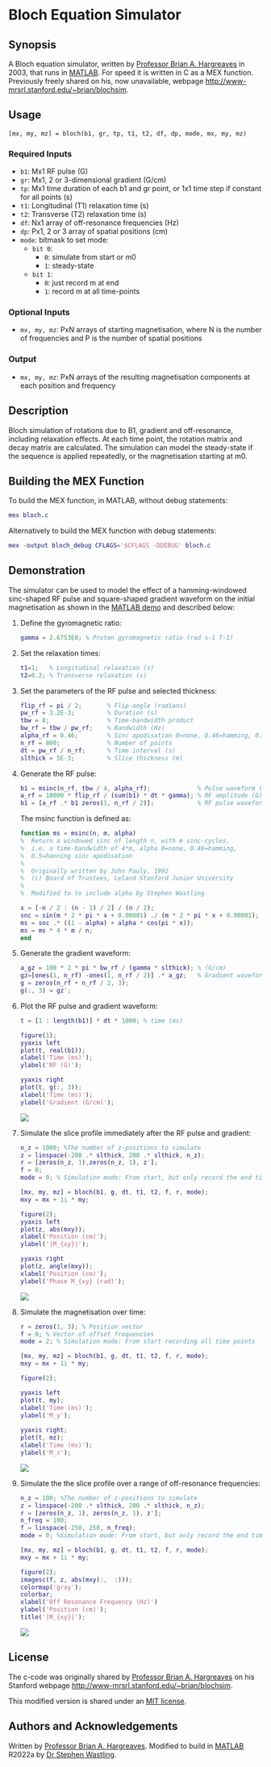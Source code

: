 # Bloch Equation Simulator

## Synopsis
A Bloch equation simulator, written by 
[Professor Brian A. Hargreaves](mailto:bah@stanford.edu) in 2003, that runs in 
[MATLAB](www.mathworks.com). For speed it is written in C as a MEX function. 
Previously freely shared on his, now unavailable, webpage 
http://www-mrsrl.stanford.edu/~brian/blochsim.

## Usage
```
[mx, my, mz] = bloch(b1, gr, tp, t1, t2, df, dp, mode, mx, my, mz)
```

### Required Inputs 
- `b1`: Mx1 RF pulse (G)
- `gr`: Mx1, 2 or 3-dimensional gradient (G/cm)
- `tp`: Mx1 time duration of each b1 and gr point, or 1x1 time step if constant 
for all points (s) 
- `t1`: Longitudinal (T1) relaxation time (s)
- `t2`: Transverse (T2) relaxation time (s)
- `df`: Nx1 array of off-resonance frequencies (Hz)
- `dp`: Px1, 2 or 3 array of spatial positions (cm)
- `mode`: bitmask to set mode:
  - `bit 0`: 
    - `0`: simulate from start or m0
    - `1`: steady-state
  - `bit 1`: 
    - `0`: just record m at end
    - `1`: record m at all time-points


### Optional Inputs
- `mx, my, mz`: PxN arrays of starting magnetisation, where N is the number of
 frequencies and P is the number of spatial positions

### Output
- `mx, my, mz`: PxN arrays of the resulting magnetisation components at each 
position and frequency


## Description
Bloch simulation of rotations due to B1, gradient and off-resonance, including
relaxation effects. At each time point, the rotation matrix and decay matrix 
are calculated. The simulation can model the steady-state if the sequence is 
applied repeatedly, or the magnetisation starting at m0.

## Building the MEX Function
To build the MEX function, in MATLAB, without debug statements:
```matlab
mex bloch.c
```

Alternatively to build the MEX function with debug statements:
```matlab
mex -output bloch_debug CFLAGS='$CFLAGS -DDEBUG' bloch.c
```

## Demonstration
The simulator can be used to model the effect of a hamming-windowed sinc-shaped 
RF pulse and square-shaped gradient waveform on the initial magnetisation as 
shown in the [MATLAB demo](./demo.m) and described below:

1. Define the gyromagnetic ratio:
    ```matlab
    gamma = 2.6753E8; % Proton gyromagnetic ratio (rad s-1 T-1)
    ```

2. Set the relaxation times:
    ```matlab
    t1=1;   % Longitudinal relaxation (s)
    t2=0.2; % Transverse relaxation (s)
    ```

3. Set the parameters of the RF pulse and selected thickness:
    ```matlab
    flip_rf = pi / 2;       % Flip-angle (radians)
    pw_rf = 3.2E-3;         % Duration (s)
    tbw = 8;                % Time-bandwidth product 
    bw_rf = tbw / pw_rf;    % Bandwidth (Hz)
    alpha_rf = 0.46;        % Sinc apodisation 0=none, 0.46=hamming, 0.5=hanning
    n_rf = 800;             % Number of points
    dt = pw_rf / n_rf;      % Time interval (s)
    slthick = 5E-3;         % Slice thickness (m)
    ```

4. Generate the RF pulse: 
    ```matlab
    b1 = msinc(n_rf, tbw / 4, alpha_rf);             % Pulse waveform (unitless)
    a_rf = 10000 * flip_rf / (sum(b1) * dt * gamma); % RF amplitude (G)
    b1 = [a_rf .* b1 zeros(1, n_rf / 2)];            % RF pulse waveform (G)
    ```

    The msinc function is defined as:
    ```matlab
    function ms = msinc(n, m, alpha)
    %  Return a windowed sinc of length n, with m sinc-cycles,
    %  i.e. a time-bandwidth of 4*m, alpha 0=none, 0.46=hamming, 
    %  0.5=hanning sinc apodisation
    %
    %  Originally written by John Pauly, 1992
    %  (c) Board of Trustees, Leland Stanford Junior University
    %
    %  Modified to to include alpha by Stephen Wastling
    
    x = [-n / 2 : (n - 1) / 2] / (n / 2);
    snc = sin(m * 2 * pi * x + 0.00001) ./ (m * 2 * pi * x + 0.00001);
    ms = snc .* ((1 - alpha) + alpha * cos(pi * x));
    ms = ms * 4 * m / n;
    end
    ```

5. Generate the gradient waveform: 
    ```matlab
    a_gz = 100 * 2 * pi * bw_rf / (gamma * slthick); % (G/cm)
    gz=[ones(1, n_rf) -ones(1, n_rf / 2)] .* a_gz;   % Gradient waveform (G/cm)
    g = zeros(n_rf + n_rf / 2, 3);
    g(:, 3) = gz';
    ```
   
6. Plot the RF pulse and gradient waveform:
    ```matlab
   t = [1 : length(b1)] * dt * 1000; % time (ms)

    figure(1);
    yyaxis left
    plot(t, real(b1));
    xlabel('Time (ms)');
    ylabel('RF (G)');
    
    yyaxis right
    plot(t, g(:, 3));
    xlabel('Time (ms)');
    ylabel('Gradient (G/cm)'); 
   ```
   
   ![](demo_rf_pulse.png)
   
7. Simulate the slice profile immediately after the RF pulse and gradient:
    ```matlab
    n_z = 1000; %The number of z-positions to simulate
    z = linspace(-200 .* slthick, 200 .* slthick, n_z);
    r = [zeros(n_z, 1),zeros(n_z, 1), z'];
    f = 0; 
    mode = 0; % Simulation mode: From start, but only record the end timepoint
   
    [mx, my, mz] = bloch(b1, g, dt, t1, t2, f, r, mode);
    mxy = mx + 1i * my;
   
    figure(2);  
    yyaxis left
    plot(z, abs(mxy));
    xlabel('Position (cm)');
    ylabel('|M_{xy}|');
    
    yyaxis right
    plot(z, angle(mxy));
    xlabel('Position (cm)');
    ylabel('Phase M_{xy} (rad)');
    ```

   ![](demo_slice_profile.png)

8. Simulate the magnetisation over time:
    ```matlab
    r = zeros(1, 3); % Position vector
    f = 0; % Vector of offset frequencies
    mode = 2; % Simulation mode: From start recording all time points
   
    [mx, my, mz] = bloch(b1, g, dt, t1, t2, f, r, mode);
    mxy = mx + 1i * my;
   
    figure(2);  
   
    yyaxis left
    plot(t, my);
    xlabel('Time (ms)');
    ylabel('M_y');
        
    yyaxis right;
    plot(t, mz);
    xlabel('Time (ms)');
    ylabel('M_z');
    ```
   ![](demo_time_course.png)
   
9. Simulate the the slice profile over a range of off-resonance frequencies:
    ```matlab
    n_z = 100; %The number of z-positions to simulate
    z = linspace(-200 .* slthick, 200 .* slthick, n_z);
    r = [zeros(n_z, 1), zeros(n_z, 1), z'];
    n_freq = 100;
    f = linspace(-250, 250, n_freq);
    mode = 0; %Simulation mode: From start, but only record the end timepoint
   
    [mx, my, mz] = bloch(b1, g, dt, t1, t2, f, r, mode);
    mxy = mx + 1i * my;
   
    figure(2);  
    imagesc(f, z, abs(mxy(:,  :)));
    colormap('gray');
    colorbar;
    xlabel('Off Resonance Frequency (Hz)') 
    ylabel('Position (cm)');
    title('|M_{xy}|');
    ```
   
      ![](demo_off_resonance.png)

## License
The c-code was originally shared by [Professor Brian A. Hargreaves](mailto:bah@stanford.edu) 
on his Stanford webpage http://www-mrsrl.stanford.edu/~brian/blochsim.

This modified version is shared under an [MIT license](./LICENSE).

## Authors and Acknowledgements
Written by [Professor Brian A. Hargreaves](mailto:bah@stanford.edu). Modified 
to build in [MATLAB](www.mathworks.com) R2022a by 
[Dr Stephen Wastling](mailto:stephen.wastling@nhs.net).
